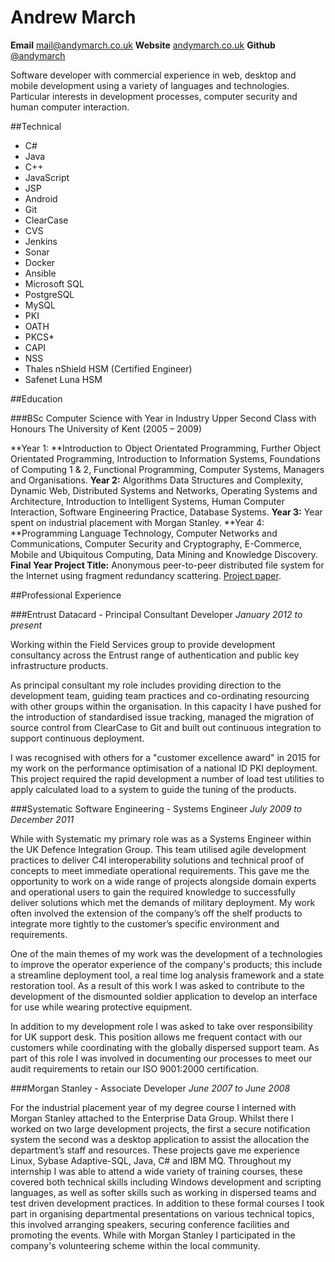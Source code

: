 # Andrew March

**Email** [mail@andymarch.co.uk](mailto:mail@andymarch.co.uk "mailto:mail@andymarch.co.uk") **Website** [andymarch.co.uk](http://andymarch.co.uk "http://andymarch.co.uk") **Github** [@andymarch](https://github.com/andymarch "https://github.com/andymarch")

Software developer with commercial experience in web, desktop and mobile development using a variety of languages and technologies. Particular interests in development processes, computer security and human computer interaction.



##Technical
- C#
- Java
- C++
- JavaScript
- JSP 
- Android
- Git
- ClearCase
- CVS 
- Jenkins
- Sonar
- Docker
- Ansible
- Microsoft SQL
- PostgreSQL
- MySQL                                      
- PKI 
- OATH
- PKCS*
- CAPI
- NSS
- Thales nShield HSM (Certified Engineer)
- Safenet Luna HSM


##Education

###BSc Computer Science with Year in Industry Upper Second Class with Honours
The University of Kent (2005 – 2009)

**Year 1: **Introduction to Object Orientated Programming,  Further Object Orientated Programming, Introduction to Information Systems, Foundations of Computing 1 & 2, Functional Programming, Computer Systems, Managers and Organisations.
**Year 2:** Algorithms Data Structures and Complexity, Dynamic Web, Distributed Systems and Networks, Operating Systems and Architecture, Introduction to Intelligent Systems, Human Computer Interaction, Software Engineering Practice, Database Systems. 
**Year 3:** Year spent on industrial placement with Morgan Stanley.
**Year 4: **Programming Language Technology, Computer Networks and Communications, Computer Security and Cryptography, E-Commerce, Mobile and Ubiquitous Computing, Data Mining and Knowledge Discovery.
**Final Year Project Title:** Anonymous peer-to-peer distributed file system for the Internet using fragment redundancy scattering. [Project paper](http://andymarch.co.uk/ColonyFS.pdf "http://andymarch.co.uk/ColonyFS.pdf").

##Professional Experience

###Entrust Datacard - Principal Consultant Developer
*January 2012 to present*

Working within the Field Services group to provide development consultancy across the Entrust range of authentication and public key infrastructure products.

As principal consultant my role includes providing direction to the development team, guiding team practices and co-ordinating resourcing with other groups within the organisation. In this capacity I have pushed for the introduction of standardised issue tracking, managed the migration of source control from ClearCase to Git and built out continuous integration to support continuous deployment. 

I was recognised with others for a "customer excellence award" in 2015 for my work on the performance optimisation of a national ID PKI deployment. This project required the rapid development a number of load test utilities to apply calculated load to a system to guide the tuning of the products.

###Systematic Software Engineering - Systems Engineer
*July 2009 to December 2011*

While with Systematic my primary role was as a Systems Engineer within the UK Defence Integration Group. This team utilised agile development practices to deliver C4I interoperability solutions and technical proof of concepts to meet immediate operational requirements. This gave me the opportunity to work on a wide range of projects alongside domain experts and operational users to gain the required knowledge to successfully deliver solutions which met the demands of military deployment. My work often involved the extension of the company’s off the shelf products to integrate more tightly to the customer’s specific environment and requirements.

One of the main themes of my work was the development of a technologies to improve the operator experience of the company's products; this include a streamline deployment tool, a real time log analysis framework and a state restoration tool. As a result of this work I was asked to contribute to the development of the dismounted soldier application to develop an interface for use while wearing protective equipment. 

In addition to my development role I was asked to take over responsibility for UK support desk. This position allows me frequent contact with our customers while coordinating with the globally dispersed support team. As part of this role I was involved in documenting our processes to meet our audit requirements to retain our ISO 9001:2000 certification.

###Morgan Stanley - Associate Developer
*June 2007 to June 2008*

For the industrial placement year of my degree course I interned with Morgan Stanley attached to the Enterprise Data Group. Whilst there I worked on two large development projects, the first a secure notification system the second was a desktop application to assist the allocation the department’s staff and resources. These projects gave me experience Linux, Sybase Adaptive-SQL, Java, C# and IBM MQ.
Throughout my internship I was able to attend a wide variety of training courses, these covered both technical skills including Windows development and scripting languages, as well as softer skills such as working in dispersed teams and test driven development practices. In addition to these formal courses I took part in organising departmental presentations on various technical topics, this involved arranging speakers, securing conference facilities and promoting the events. 
While with Morgan Stanley I participated in the company's volunteering scheme within the local community. 
